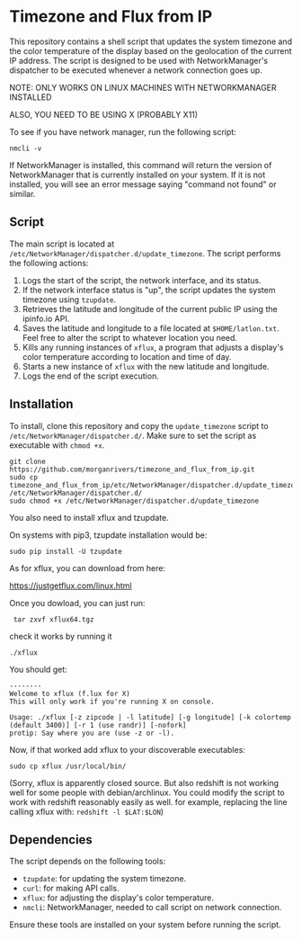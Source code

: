 # Timezone and Flux from IP

This repository contains a shell script that updates the system timezone and the color temperature of the display based on the geolocation of the current IP address. The script is designed to be used with NetworkManager's dispatcher to be executed whenever a network connection goes up.

NOTE: ONLY WORKS ON LINUX MACHINES WITH NETWORKMANAGER INSTALLED

ALSO, YOU NEED TO BE USING X (PROBABLY X11)

To see  if you have network manager, run the following script: 

```
nmcli -v
```
If NetworkManager is installed, this command will return the version of NetworkManager that is currently installed on your system. If it is not installed, you will see an error message saying "command not found" or similar.

## Script

The main script is located at `/etc/NetworkManager/dispatcher.d/update_timezone`.
The script performs the following actions:

1. Logs the start of the script, the network interface, and its status.
2. If the network interface status is "up", the script updates the system timezone using `tzupdate`.
3. Retrieves the latitude and longitude of the current public IP using the ipinfo.io API.
4. Saves the latitude and longitude to a file located at `$HOME/latlon.txt`. Feel free to alter the script to whatever location you need.
5. Kills any running instances of `xflux`, a program that adjusts a display's color temperature according to location and time of day.
6. Starts a new instance of `xflux` with the new latitude and longitude.
7. Logs the end of the script execution.

## Installation

To install, clone this repository and copy the `update_timezone` script to `/etc/NetworkManager/dispatcher.d/`. Make sure to set the script as executable with `chmod +x`.

```
git clone https://github.com/morganrivers/timezone_and_flux_from_ip.git
sudo cp timezone_and_flux_from_ip/etc/NetworkManager/dispatcher.d/update_timezone /etc/NetworkManager/dispatcher.d/
sudo chmod +x /etc/NetworkManager/dispatcher.d/update_timezone
```

You also need to install xflux and tzupdate.

On systems with pip3, tzupdate installation would be:

```
sudo pip install -U tzupdate
```

As for xflux, you can download from here:

https://justgetflux.com/linux.html

Once you dowload, you can just run:

```
 tar zxvf xflux64.tgz
```
check it works by running it

```
./xflux
```

You should get:
```
--------
Welcome to xflux (f.lux for X)
This will only work if you're running X on console.

Usage: ./xflux [-z zipcode | -l latitude] [-g longitude] [-k colortemp (default 3400)] [-r 1 (use randr)] [-nofork]
protip: Say where you are (use -z or -l).
```

Now, if that worked add xflux to your discoverable executables:

```
sudo cp xflux /usr/local/bin/
```

(Sorry, xflux is apparently closed source. But also redshift is not working well for some people with debian/archlinux. You could modify the script to work with redshift reasonably easily as well. for example, replacing the line calling xflux with: `redshift -l $LAT:$LON`)

## Dependencies

The script depends on the following tools:
- `tzupdate`: for updating the system timezone.
- `curl`: for making API calls.
- `xflux`: for adjusting the display's color temperature.
- `nmcli`: NetworkManager, needed to call script on network connection.


Ensure these tools are installed on your system before running the script.
